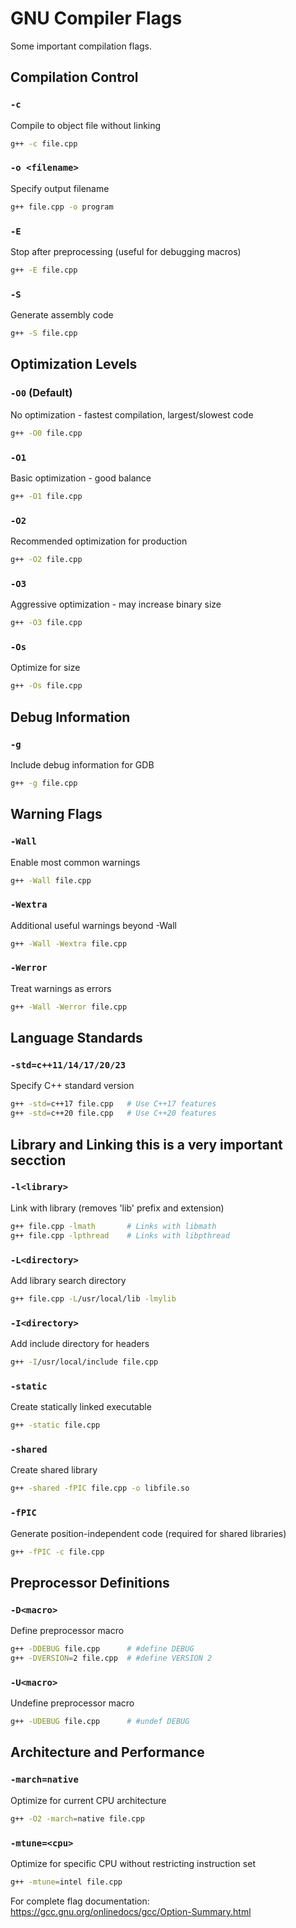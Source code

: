 # GNU Compiler Flags

Some important compilation flags.

## Compilation Control

### `-c`
Compile to object file without linking
```bash
g++ -c file.cpp
```

### `-o <filename>`
Specify output filename
```bash
g++ file.cpp -o program
```

### `-E`
Stop after preprocessing (useful for debugging macros)
```bash
g++ -E file.cpp
```

### `-S`
Generate assembly code
```bash
g++ -S file.cpp
```

## Optimization Levels

### `-O0` (Default)
No optimization - fastest compilation, largest/slowest code
```bash
g++ -O0 file.cpp
```

### `-O1`
Basic optimization - good balance
```bash
g++ -O1 file.cpp
```

### `-O2`
Recommended optimization for production
```bash
g++ -O2 file.cpp
```

### `-O3`
Aggressive optimization - may increase binary size
```bash
g++ -O3 file.cpp
```

### `-Os`
Optimize for size
```bash
g++ -Os file.cpp
```

## Debug Information

### `-g`
Include debug information for GDB
```bash
g++ -g file.cpp
```

## Warning Flags

### `-Wall`
Enable most common warnings
```bash
g++ -Wall file.cpp
```

### `-Wextra`
Additional useful warnings beyond -Wall
```bash
g++ -Wall -Wextra file.cpp
```

### `-Werror`
Treat warnings as errors
```bash
g++ -Wall -Werror file.cpp
```

## Language Standards

### `-std=c++11/14/17/20/23`
Specify C++ standard version
```bash
g++ -std=c++17 file.cpp   # Use C++17 features
g++ -std=c++20 file.cpp   # Use C++20 features
```

## Library and Linking this is a very important secction

### `-l<library>`
Link with library (removes 'lib' prefix and extension)
```bash
g++ file.cpp -lmath       # Links with libmath
g++ file.cpp -lpthread    # Links with libpthread
```

### `-L<directory>`
Add library search directory
```bash
g++ file.cpp -L/usr/local/lib -lmylib
```

### `-I<directory>`
Add include directory for headers
```bash
g++ -I/usr/local/include file.cpp
```

### `-static`
Create statically linked executable
```bash
g++ -static file.cpp
```

### `-shared`
Create shared library
```bash
g++ -shared -fPIC file.cpp -o libfile.so
```

### `-fPIC`
Generate position-independent code (required for shared libraries)
```bash
g++ -fPIC -c file.cpp
```

## Preprocessor Definitions

### `-D<macro>`
Define preprocessor macro
```bash
g++ -DDEBUG file.cpp      # #define DEBUG
g++ -DVERSION=2 file.cpp  # #define VERSION 2
```

### `-U<macro>`
Undefine preprocessor macro
```bash
g++ -UDEBUG file.cpp      # #undef DEBUG
```

## Architecture and Performance

### `-march=native`
Optimize for current CPU architecture
```bash
g++ -O2 -march=native file.cpp
```

### `-mtune=<cpu>`
Optimize for specific CPU without restricting instruction set
```bash
g++ -mtune=intel file.cpp
```

For complete flag documentation: https://gcc.gnu.org/onlinedocs/gcc/Option-Summary.html